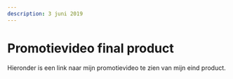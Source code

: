 ```yaml
---
description: 3 juni 2019
---
```


# Promotievideo final product

Hieronder is een link naar mijn promotievideo te zien van mijn eind product.

